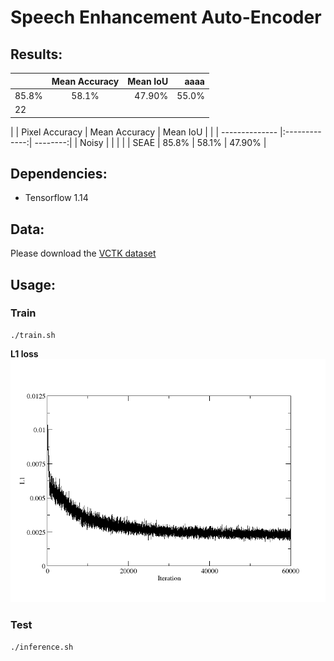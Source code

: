 # Speech Enhancement Auto-Encoder

## Results:
|                | Mean Accuracy | Mean IoU | aaaa |
| ------         |:-------------:| --------:| ----:|
| 85.8%          | 58.1%         | 47.90%   |55.0% |
| 22             |               |          |      |

|       | Pixel Accuracy | Mean Accuracy | Mean IoU |
|       | -------------- |:-------------:| --------:|
| Noisy |                |               |          |
| SEAE  | 85.8%          | 58.1%         | 47.90%   |

## Dependencies:
* Tensorflow 1.14

## Data:
Please download the [VCTK dataset](https://drive.google.com/file/d/1NBIOCk1ouXqi_cY-XxH9_cDTftVYXYAR/view?usp=sharing)
## Usage:

### Train

```
./train.sh
```
**L1 loss**
<img src="loss/loss.png" width="650">
### Test

```
./inference.sh
```
